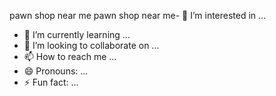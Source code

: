 
pawn shop near me pawn shop near me- 👀 I’m interested in ...
- 🌱 I’m currently learning ...
- 💞️ I’m looking to collaborate on ...
- 📫 How to reach me ...
- 😄 Pronouns: ...
- ⚡ Fun fact: ...

<!---
michelleingriff/michelleingriff is a ✨ special ✨ repository because its `README.md` (this file) appears on your GitHub profile.
You can click the Preview link to take a look at your changes.
--->
